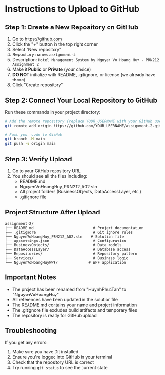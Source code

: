 # Instructions to Upload to GitHub

## Step 1: Create a New Repository on GitHub

1. Go to https://github.com
2. Click the "+" button in the top right corner
3. Select "New repository"
4. Repository name: `assignment-2`
5. Description: `Hotel Management System by Nguyen Vo Hoang Huy - PRN212 Assignment 2`
6. Make it **Public** or **Private** (your choice)
7. **DO NOT** initialize with README, .gitignore, or license (we already have these)
8. Click "Create repository"

## Step 2: Connect Your Local Repository to GitHub

Run these commands in your project directory:

```bash
# Add the remote repository (replace YOUR_USERNAME with your GitHub username)
git remote add origin https://github.com/YOUR_USERNAME/assignment-2.git

# Push your code to GitHub
git branch -M main
git push -u origin main
```

## Step 3: Verify Upload

1. Go to your GitHub repository URL
2. You should see all the files including:
   - README.md
   - NguyenVoHoangHuy_PRN212_A02.sln
   - All project folders (BusinessObjects, DataAccessLayer, etc.)
   - .gitignore file

## Project Structure After Upload

```
assignment-2/
├── README.md                           # Project documentation
├── .gitignore                          # Git ignore rules
├── NguyenVoHoangHuy_PRN212_A02.sln    # Solution file
├── appsettings.json                    # Configuration
├── BusinessObjects/                    # Data models
├── DataAccessLayer/                    # Database access
├── Repositories/                       # Repository pattern
├── Services/                           # Business logic
└── NguyenVoHoangHuyWPF/              # WPF application
```

## Important Notes

- The project has been renamed from "HuynhPhucTan" to "NguyenVoHoangHuy"
- All references have been updated in the solution file
- The README.md contains your name and project information
- The .gitignore file excludes build artifacts and temporary files
- The repository is ready for GitHub upload

## Troubleshooting

If you get any errors:

1. Make sure you have Git installed
2. Ensure you're logged into GitHub in your terminal
3. Check that the repository URL is correct
4. Try running `git status` to see the current state
